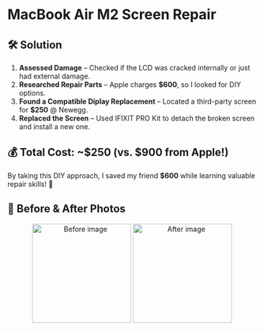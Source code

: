 # MacBook Air M2 Screen Repair  

## 🛠️ **Solution**  
1. **Assessed Damage** – Checked if the LCD was cracked internally or just had external damage.  
2. **Researched Repair Parts** – Apple charges **$600**, so I looked for DIY options.  
3. **Found a Compatible Diplay Replacement** – Located a third-party screen for **$250** @ Newegg.  
4. **Replaced the Screen** – Used IFIXIT PRO Kit to detach the broken screen and install a new one.  

## 💰 **Total Cost: ~$250 (vs. $900 from Apple!)**  
By taking this DIY approach, I saved my friend **$600** while learning valuable repair skills! 🚀  

## 📸 **Before & After Photos**  
<p align="center">
  <img src="https://github.com/user-attachments/assets/a4ea22f1-c59f-45a6-a2d7-849901f3045d" alt="Before image" width="200"/>
  <img src="https://github.com/user-attachments/assets/934bd662-9354-4678-b516-5ee5416ae165" alt="After image" width="200"/>
</p>


